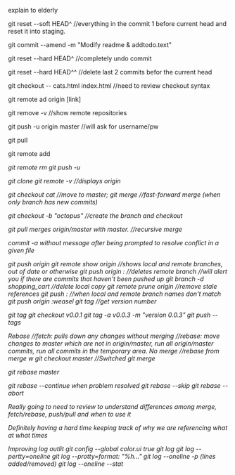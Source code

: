 explain to elderly 

git reset --soft HEAD^
//everything in the commit 1 before current head and reset it into staging. 

git commit --amend -m "Modify readme & addtodo.text"

git reset --hard HEAD^ 
//completely undo commit

git reset --hard HEAD^^
//delete last 2 commits befor the current head 

git checkout -- cats.html index.html 
//need to review checkout syntax

git remote ad origin [link]

git remove -v
//show remote repositories 

git push -u origin master
//will ask for username/pw

git pull 

git remote add <name> <address>
git remote rm <name> 
git push -u <name> <branch>

git clone <url> <name> 
git remote -v 
//displays origin <link> 

git checkout cat
//move to master; git merge <branch name>
//fast-forward merge (when only branch has new commits)

git checkout -b "octopus"
//create the branch and checkout

git pull merges origin/master with master. 
//recursive merge 

commit -a without message after being prompted to resolve conflict in a given file

git push origin <branch name> 
git remote show origin 
//shows local and remote branches, out of date or otherwise
git push origin :<branch name> 
//deletes remote branch
//will alert you if there are commits that haven't been pushed up 
git branch -d shopping_cart
//delete local copy
git remote prune origin 
//remove stale references
git push <remote name> <local branch name>:<remote branch name>
//when local and remote branch names don't match
git push origin :weasel
git tag 
//get version number

git tag 
git checkout v0.0.1
git tag -a v0.0.3 -m "version 0.0.3"
git push --tags


Rebase
//fetch: pulls down any changes without merging 
//rebase: move changes to master which are not in origin/master, run all origin/master commits, run all commits in the temporary area. No merge
//rebase from merge w
git checkout master 
//Switched 
git merge <branch name>

git rebase master

git rebase --continue when problem resolved 
git rebase --skip
git rebase --abort

Really going to need to review to understand differences among merge, fetch/rebase, push/pull and when to use it

Definitely having a hard time keeping track of why we are referencing what at what times

Improving log outlit
git config --global color.ui true
git log 
git log --pertty=oneline
git log --protty=format: "%h..."
git log --oneline -p
(lines added/removed)
git log --oneline --stat

